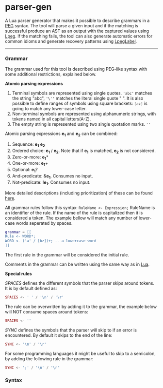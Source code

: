 # parser-gen
A Lua parser generator that makes it possible to describe grammars in a [PEG](https://en.wikipedia.org/wiki/Parsing_expression_grammar) syntax. The tool will parse a given input and if the matching is successful produce an AST as an output with the captured values using [Lpeg](http://www.inf.puc-rio.br/~roberto/lpeg/). If the matching fails, the tool can also generate automatic errors for common idioms and generate recovery patterns using [LpegLabel](https://github.com/sqmedeiros/lpeglabel).

---
### Grammar
The grammar used for this tool is described using PEG-like syntax with some additional restrictions, explained below.

**Atomic parsing expressions**

1. Terminal symbols are represented using single quotes. ``'abc'`` matches the string "abc", ``'\''`` matches the literal single quote "'". It is also possible to define ranges of symbols using square brackets: ``[az]`` is going to match any lower-case letter.
2. Non-terminal symbols are represented using alphanumeric strings, with tokens named in all capital letters(A-Z).
3. The empty string is represented using two single quotation marks. ``''``

Atomic parsing expressions **e<sub>1</sub>** and **e<sub>2</sub>** can be combined:

1. Sequence: **e<sub>1</sub>** **e<sub>2</sub>**
2. Ordered choice: **e<sub>1</sub>** / **e<sub>2</sub>**. Note that if **e<sub>1</sub>** is matched, **e<sub>2</sub>** is not considered.
3. Zero-or-more: **e<sub>1</sub>***
4. One-or-more: **e<sub>1</sub>**+
5. Optional: **e<sub>1</sub>**?
6. And-predicate: &**e<sub>1</sub>**. Consumes no input.
7. Not-predicate: !**e<sub>1</sub>**. Consumes no input.

More detailed descriptions (including prioritization) of these can be found [here](https://en.wikipedia.org/wiki/Parsing_expression_grammar).




All grammar rules follow this syntax:
``
RuleName <- Expression;
``
RuleName is an identifier of the rule. If the name of the rule is capitalized then it is considered a token.
The example bellow will match any number of lower-case words seperated by spaces.
```lua
grammar = [[
Rule <- WORD*;
WORD <- ('a' / [bz])+; -- a lowercase word
]]
```

The first rule in the grammar will be considered the initial rule.

Comments in the grammar can be written using the same way as in [Lua](https://www.lua.org/pil/1.3.html).

**Special rules**

*SPACES* defines the different symbols that the parser skips around tokens. It is by default defined as:
```lua
SPACES <- ' ' / '\n' / '\r'
```
The rule can be overwritten by adding it to the grammar, the example below will NOT consume spaces around tokens:
```lua
SPACES <- ''
```

*SYNC* defines the symbols that the parser will skip to if an error is encountered. By default it skips to the end of the line:
```lua
SYNC <- '\n' / '\r'
```
For some programming languages it might be useful to skip to a semicolon, by adding the following rule in the grammar:
```lua
SYNC <- ';' / '\n' / '\r'
```
### Syntax




